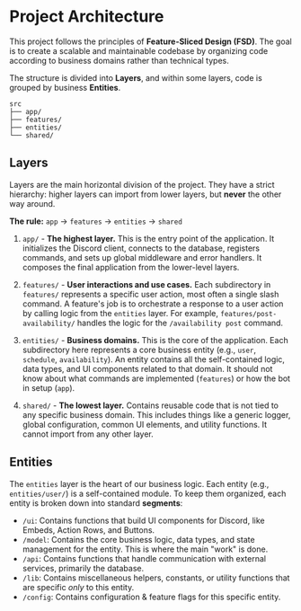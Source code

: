 # Project Architecture

This project follows the principles of **Feature-Sliced Design (FSD)**. The goal is to create a scalable and maintainable codebase by organizing code according to business domains rather than technical types.

The structure is divided into **Layers**, and within some layers, code is grouped by business **Entities**.

```
src
├── app/
├── features/
├── entities/
└── shared/
```

## Layers

Layers are the main horizontal division of the project. They have a strict hierarchy: higher layers can import from lower layers, but **never** the other way around.

**The rule:** `app` -> `features` -> `entities` -> `shared`

1.  `app/` - **The highest layer.** This is the entry point of the application. It initializes the Discord client, connects to the database, registers commands, and sets up global middleware and error handlers. It composes the final application from the lower-level layers.

2.  `features/` - **User interactions and use cases.** Each subdirectory in `features/` represents a specific user action, most often a single slash command. A feature's job is to orchestrate a response to a user action by calling logic from the `entities` layer. For example, `features/post-availability/` handles the logic for the `/availability post` command.

3.  `entities/` - **Business domains.** This is the core of the application. Each subdirectory here represents a core business entity (e.g., `user`, `schedule`, `availability`). An entity contains all the self-contained logic, data types, and UI components related to that domain. It should not know about what commands are implemented (`features`) or how the bot in setup (`app`).

4.  `shared/` - **The lowest layer.** Contains reusable code that is not tied to any specific business domain. This includes things like a generic logger, global configuration, common UI elements, and utility functions. It cannot import from any other layer.

## Entities

The `entities` layer is the heart of our business logic. Each entity (e.g., `entities/user/`) is a self-contained module. To keep them organized, each entity is broken down into standard **segments**:

- `/ui`: Contains functions that build UI components for Discord, like Embeds, Action Rows, and Buttons.
- `/model`: Contains the core business logic, data types, and state management for the entity. This is where the main "work" is done.
- `/api`: Contains functions that handle communication with external services, primarily the database.
- `/lib`: Contains miscellaneous helpers, constants, or utility functions that are specific _only_ to this entity.
- `/config`: Contains configuration & feature flags for this specific entity.
